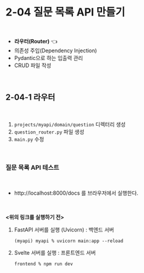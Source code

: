 # 2-04 질문 목록 API 만들기

<br>

- **라우터(Router)** 👈
- 의존성 주입(Dependency Injection)
- Pydantic으로 하는 입출력 관리
- CRUD 파일 작성

<br>

## 2-04-1 라우터

<br>

1. `projects/myapi/domain/question` 디렉터리 생성
2. `question_router.py` 파일 생성
3. `main.py` 수정

<br>


### 질문 목록 API 테스트

<br>

- http://localhost:8000/docs 를 브라우저에서 실행한다.

<br>

**<위의 링크를 실행하기 전>**

1. FastAPI 서버를 실행 (Uvicorn) : 백엔드 서버
    ```
    (myapi) myapi % uvicorn main:app --reload
    ```
2. Svelte 서버를 실행 : 프론트엔드 서버
    ```
    frontend % npm run dev
    ```
